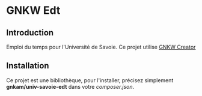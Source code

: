 # GNKW Edt

## Introduction

Emploi du temps pour l'Université de Savoie. Ce projet utilise [GNKW Creator](https://github.com/Gnuk/GNKW_Creator.git)

## Installation

Ce projet est une bibliothèque, pour l'installer, précisez simplement __gnkam/univ-savoie-edt__ dans votre _composer.json_.
